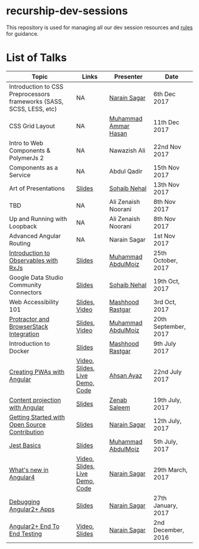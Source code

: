 # recurship-dev-sessions

This repository is used for managing all our dev session resources and [rules](rules.md) for guidance.

# List of Talks

| Topic | Links | Presenter | Date |
|---------|---------|---------------|--------|
| Introduction to CSS Preprocessors frameworks (SASS, SCSS, LESS, etc) | NA | [Narain Sagar](https://github.com/narainsagar) | 6th Dec 2017 |
| CSS Grid Layout | NA | [Muhammad Ammar Hasan](https://github.com/AmmarHasan) | 11th Dec 2017 |
| Intro to Web Components & PolymerJs 2 | NA | Nawazish Ali | 22nd Nov 2017 |
| Components as a Service | NA | Abdul Qadir | 15th Nov 2017 |
| Art of Presentations | [Slides](https://goo.gl/sgoHRr) | [Sohaib Nehal](https://github.com/sohaibnehal) | 13th Nov 2017 |
| TBD | NA | Ali Zenaish Noorani | 8th Nov 2017 |
| Up and Running with Loopback | NA | Ali Zenaish Noorani | 8th Nov 2017 |
| Advanced Angular Routing | NA | Narain Sagar |  1st Nov 2017 |
| [Introduction to Observables with RxJs](sessions/rxjs/) | [Slides](http://slides.com/abdulmoiz/deck-4) | [Muhammad AbdulMoiz](https://github.com/abdulmoizeng) | 25th October, 2017
| Google Data Studio Community Connectors | [Slides](https://goo.gl/ftmAE7) | [Sohaib Nehal](https://github.com/sohaibnehal) | 19th Oct, 2017
| Web Accessibility 101 | [Slides](https://docs.google.com/presentation/d/1-tfUqYTuA4XWSaxnZU_z_iu40a4rRuSvZ1G24AZWZqU/edit#slide=id.p), [Video](https://www.youtube.com/watch?v=EStdJse3M4Q) | [Mashhood Rastgar](https://github.com/mashhoodr) | 3rd Oct, 2017
| [Protractor and BrowserStack Integration](sessions/protractor-with-browserstack/) | [Slides](http://slides.com/abdulmoiz/deck-1), [Video](https://www.youtube.com/watch?v=sXxVhewJXCQ) | [Muhammad AbdulMoiz](https://github.com/abdulmoizeng) | 20th September, 2017
| Introduction to Docker| [Slides](https://docs.google.com/presentation/d/1TP_k41vnTYlarznpNCvrEjSMtjHtlppdb2uOsN8PPz0/edit?usp=sharing) | [Mashhood Rastgar](https://github.com/mashhoodr) | 9th July 2017 
| [Creating PWAs with Angular](sessions/pwas-using-angular/) | [Video](https://youtu.be/l1VvA1sGNlk), [Slides](https://slides.com/ahsanayaz/creating-pwas-using-angular/), [Live Demo](https://ahsanayaz.github.io/ng-books-pwa), [Code](https://github.com/AhsanAyaz/ng-books-pwa)| [Ahsan Ayaz](https://github.com/ahsanayaz) | 22nd July 2017
|[Content projection with Angular](sessions/ng-content-projection) | [Slides](https://slides.com/zenabsaleem/angular-content-projection) | [Zenab Saleem](https://github.com/ZenabKhan) | 19th July, 2017
| [Getting Started with Open Source Contribution](sessions/opensource-contribution/) | [Slides](https://slides.com/narainsagar/get-started-opensource-contribution) | [Narain Sagar](https://github.com/narainsagar) | 12th July, 2017
| [Jest Basics](sessions/jest/readme.md) | [Slides](https://slides.com/abdulmoiz/deck) | [Muhammad AbdulMoiz](https://github.com/abdulmoizeng) | 5th July, 2017 |
| [What's new in Angular4](sessions/ng4/) | [Video](https://youtu.be/cKz6O6r9sCY), [Slides](https://docs.google.com/presentation/d/1j_-hN12xylHgbajVlik4GlEptAYNnkKNFGeBqykMPW4/edit#slide=id.p), [Live Demo](https://narainsagar.github.io/ng4-demo), [Code](https://github.com/narainsagar/ng4-demo) | [Narain Sagar](https://github.com/narainsagar) | 29th March, 2017
| [Debugging Angular2+ Apps](sessions/ng-debugging/) | [Slides](https://slides.com/narainsagar/angular2-debugging) | [Narain Sagar](https://github.com/narainsagar) | 27th January, 2017
| [Angular2+ End To End Testing](sessions/ng-e2e-testing/) | [Video](https://youtu.be/rpXKZQmFtLM), [Slides](https://slides.com/narainsagar/angular2-e2e-testing) | [Narain Sagar](https://github.com/narainsagar) | 2nd December, 2016
